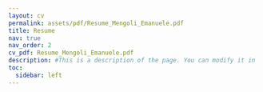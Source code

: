 ```yaml
---
layout: cv
permalink: assets/pdf/Resume_Mengoli_Emanuele.pdf
title: Resume
nav: true
nav_order: 2
cv_pdf: Resume_Mengoli_Emanuele.pdf
description: #This is a description of the page. You can modify it in '_pages/cv.md'. You can also change or remove the top pdf download button.
toc:
  sidebar: left
---
```

